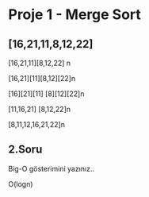# Proje 1 - Merge Sort

## [16,21,11,8,12,22] 

[16,21,11][8,12,22] n

[16,21][11][8,12][22]n

[16][21][11]  [8][12][22]n

[11,16,21] [8,12,22]n

[8,11,12,16,21,22]n

## 2.Soru
Big-O gösterimini yazınız..

O(logn)





